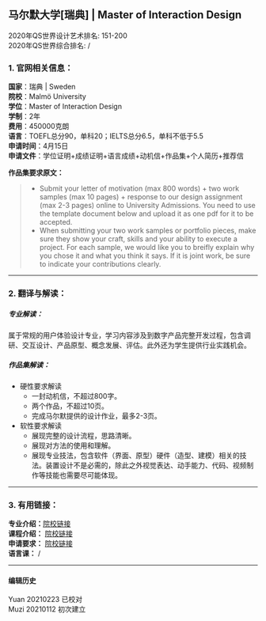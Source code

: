 ## 马尔默大学[瑞典] | Master of Interaction Design

2020年QS世界设计艺术排名: 151-200  
2020年QS世界综合排名: /  

### 1. 官网相关信息：  
**国家**：瑞典 | Sweden  
**院校**：Malmö University  
**学位**：Master of Interaction Design  
**学制**：2年    
**费用**：450000克朗  
**语言**：TOEFL总分90，单科20；IELTS总分6.5，单科不低于5.5    
**申请时间**：4月15日  
**申请文件**：学位证明+成绩证明+语言成绩+动机信+作品集+个人简历+推荐信  

**作品集要求原文：**     

> - Submit your letter of motivation (max 800 words) + two work samples (max 10 pages) + response to our design assignment (max 2-3 pages) online to University Admissions. You need to use the template document below and upload it as one pdf for it to be accepted.  
> - When submitting your two work samples or portfolio pieces, make sure they show your craft, skills and your ability to execute a project. For each sample, we would like you to breifly explain why you chose it and what you think it says. If it is joint work, be sure to indicate your contributions clearly.  


---

### 2. 翻译与解读：  

##### 专业解读：  
属于常规的用户体验设计专业，学习内容涉及到数字产品完整开发过程，包含调研、交互设计、产品原型、概念发展、评估。此外还为学生提供行业实践机会。  

##### 作品集解读：  
- 硬性要求解读  
  - 一封动机信，不超过800字。  
  - 两个作品，不超过10页。  
  - 完成马尔默提供的设计作业，最多2-3页。  
- 软性要求解读  
  - 展现完整的设计流程，思路清晰。  
  - 展现对方法的使用和理解。  
  - 展现专业技法，包含软件（界面、原型）硬件（造型、建模）相关的技法。装置设计不是必需的，除此之外视觉表达、动手能力、代码、视频制作等技能也需要尽可能体现。  


---


### 3. 有用链接：

**专业介绍：**[院校链接](https://edu.mah.se/en/Program/TAIND)  
**课程介绍：** [院校链接](https://edu.mah.se/en/Program/TAIND?v=13)  
**申请要求：** [院校链接](https://mau.se/en/education/applications-and-admissions/)  
**语言课：** /  

---


#### 编辑历史
Yuan 20210223 已校对  
Muzi 20210112 初次建立  
